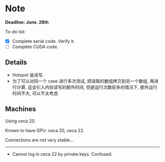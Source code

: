 # Note

**Deadline: June. 28th**

To-do list:

- [x] Complete serial code. Verify it.
- [ ] Complete CUDA code.  

## Details

- Hotspot 是读写.
- 为了可以对同一个 case 进行多次测试, 把读取的数组拷贝到另一个数组, 再进行计算. 这会引入内存读写的额外时间, 但是运行次数较多的情况下, 额外运行时间不大, 可以不太考虑.

## Machines

Using ceca 20.

Known to have GPU: ceca 20, ceca 22.

Connections are not very stable...

---

- Cannot log in ceca 22 by private keys. Confused.
